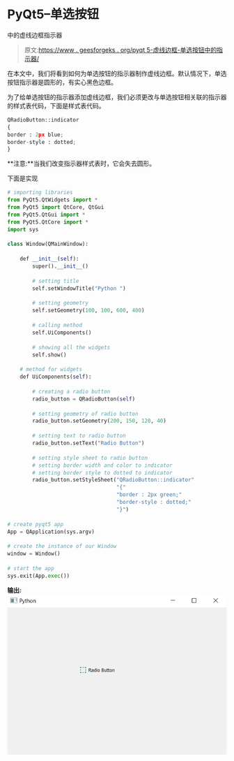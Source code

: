 # PyQt5–单选按钮

中的虚线边框指示器

> 原文:[https://www . geesforgeks . org/pyqt 5-虚线边框-单选按钮中的指示器/](https://www.geeksforgeeks.org/pyqt5-dotted-border-indicator-in-radio-button/)

在本文中，我们将看到如何为单选按钮的指示器制作虚线边框。默认情况下，单选按钮指示器是圆形的，有实心黑色边框。

为了给单选按钮的指示器添加虚线边框，我们必须更改与单选按钮相关联的指示器的样式表代码，下面是样式表代码。

```py
QRadioButton::indicator
{
border : 2px blue;
border-style : dotted;
}

```

**注意:**当我们改变指示器样式表时，它会失去圆形。

下面是实现

```py
# importing libraries
from PyQt5.QtWidgets import * 
from PyQt5 import QtCore, QtGui
from PyQt5.QtGui import * 
from PyQt5.QtCore import * 
import sys

class Window(QMainWindow):

    def __init__(self):
        super().__init__()

        # setting title
        self.setWindowTitle("Python ")

        # setting geometry
        self.setGeometry(100, 100, 600, 400)

        # calling method
        self.UiComponents()

        # showing all the widgets
        self.show()

    # method for widgets
    def UiComponents(self):

        # creating a radio button
        radio_button = QRadioButton(self)

        # setting geometry of radio button
        radio_button.setGeometry(200, 150, 120, 40)

        # setting text to radio button
        radio_button.setText("Radio Button")

        # setting style sheet to radio button
        # setting border width and color to indicator
        # setting border style to dotted to indicator
        radio_button.setStyleSheet("QRadioButton::indicator"
                                   "{"
                                   "border : 2px green;"
                                   "border-style : dotted;"
                                   "}")

# create pyqt5 app
App = QApplication(sys.argv)

# create the instance of our Window
window = Window()

# start the app
sys.exit(App.exec())
```

**输出:**
![](img/f2994c90a291f85fa7d54083e587d385.png)